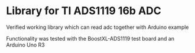 # Library for TI ADS1119 16b ADC

Verified working library which can read adc together with Arduino example

Functionality was tested with the BoostXL-ADS1119 test board and an Arduino Uno R3
